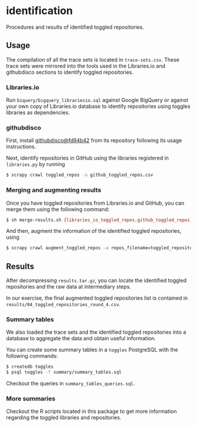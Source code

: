 # identification

Procedures and results of identified toggled repositories.

## Usage

The compilation of all the trace sets is located in `trace-sets.csv`. These trace sets were mirrored into the tools used in the Libraries.io and githubdisco sections to identify toggled repositories.

### Libraries.io

Run `biquery/bigquery_librariesio.sql` against Google BigQuery or against your own copy of Libraries.io database to identify repositories using toggles libraries as dependencies.

### githubdisco

First, install [githubdisco@fd94b42](https://github.com/elhoyos/githubdisco/tree/fd94b42ff19a196514c8def7a45332c251916d69) from its repository following its usage instructions.

Next, identify repositories in GitHub using the libraries registered in `libraries.py` by running

```bash
$ scrapy crawl toggled_repos -o github_toggled_repos.csv
```

### Merging and augmenting results

Once you have toggled repositories from Libraries.io and GitHub, you can merge them using the following command:

```bash
$ sh merge-results.sh {libraries_io_toggled_repos,github_toggled_repos}.csv > toggled_repositories.csv
```

And then, augment the information of the identified toggled repositories, using

```bash
$ scrapy crawl augment_toggled_repos -a repos_filename=toggled_repositories.csv -o toggled_repositories_augmented.csv
```

## Results

After decompressing `results.tar.gz`, you can locate the identified toggled repositories and the raw data at intermediary steps.

In our exercise, the final augmented toggled repositories list is contained in `results/04_toggled_repositories_round_4.csv`.

### Summary tables

We also loaded the trace sets and the identified toggled repositories into a database to aggregate the data and obtain useful information.

You can create some summary tables in a `toggles` PostgreSQL with the following commands:

```bash
$ createdb toggles
$ psql toggles -f summary/summary_tables.sql
```

Checkout the queries in `summary_tables_queries.sql`.

### More summaries

Checkout the R scripts located in this package to get more information regarding the toggled libraries and repositories.
